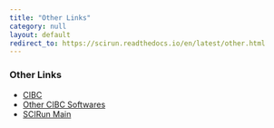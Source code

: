```yaml
---
title: "Other Links"
category: null
layout: default
redirect_to: https://scirun.readthedocs.io/en/latest/other.html
---
```



### Other Links

- [CIBC](https://www.sci.utah.edu/cibc.html)
- [Other CIBC Softwares](http://www.sci.utah.edu/cibc-software.html)
- [SCIRun Main](http://www.sci.utah.edu/cibc-software/scirun.html)

